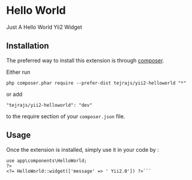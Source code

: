 Hello World
===========
Just A Hello World Yii2 Widget  

Installation
------------

The preferred way to install this extension is through [composer](http://getcomposer.org/download/).

Either run

```
php composer.phar require --prefer-dist tejrajs/yii2-helloworld "*"
```

or add

```
"tejrajs/yii2-helloworld": "dev"
```

to the require section of your `composer.json` file.


Usage
-----

Once the extension is installed, simply use it in your code by  :

```php<?php
use app\components\HelloWorld;
?>
<?= HelloWorld::widget(['message' => ' Yii2.0']) ?>```